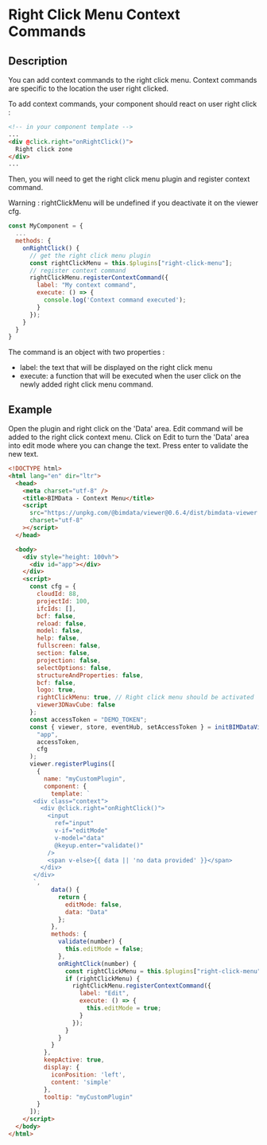 # Right Click Menu Context Commands

## Description

You can add context commands to the right click menu. Context commands are specific to the location the user right clicked.

To add context commands, your component should react on user right click :

```html
<!-- in your component template -->
...
<div @click.right="onRightClick()">
  Right click zone
</div>
...
```

Then, you will need to get the right click menu plugin and register context command.

Warning : rightClickMenu will be undefined if you deactivate it on the viewer cfg.

```javascript
const MyComponent = {
  ...
  methods: {
    onRightClick() {
      // get the right click menu plugin
      const rightClickMenu = this.$plugins["right-click-menu"];
      // register context command
      rightClickMenu.registerContextCommand({
        label: "My context command",
        execute: () => {
          console.log('Context command executed');
        }
      });
    }
  }
}
```

The command is an object with two properties :

- label: the text that will be displayed on the right click menu
- execute: a function that will be executed when the user click on the newly added right click menu command.

## Example

Open the plugin and right click on the 'Data' area. Edit command will be added to the right click context menu. Click on Edit to turn the 'Data' area into edit mode where you can change the text. Press enter to validate the new text.

```html
<!DOCTYPE html>
<html lang="en" dir="ltr">
  <head>
    <meta charset="utf-8" />
    <title>BIMData - Context Menu</title>
    <script
      src="https://unpkg.com/@bimdata/viewer@0.6.4/dist/bimdata-viewer.min.js"
      charset="utf-8"
    ></script>
  </head>

  <body>
    <div style="height: 100vh">
      <div id="app"></div>
    </div>
    <script>
      const cfg = {
        cloudId: 88,
        projectId: 100,
        ifcIds: [],
        bcf: false,
        reload: false,
        model: false,
        help: false,
        fullscreen: false,
        section: false,
        projection: false,
        selectOptions: false,
        structureAndProperties: false,
        bcf: false,
        logo: true,
        rightClickMenu: true, // Right click menu should be activated
        viewer3DNavCube: false
      };
      const accessToken = "DEMO_TOKEN";
      const { viewer, store, eventHub, setAccessToken } = initBIMDataViewer(
        "app",
        accessToken,
        cfg
      );
      viewer.registerPlugins([
        {
          name: "myCustomPlugin",
          component: {
            template: `
       <div class="context">
         <div @click.right="onRightClick()">
           <input
             ref="input"
             v-if="editMode"
             v-model="data"
             @keyup.enter="validate()"
           />
           <span v-else>{{ data || 'no data provided' }}</span>
         </div>
       </div>
       `,
            data() {
              return {
                editMode: false,
                data: "Data"
              };
            },
            methods: {
              validate(number) {
                this.editMode = false;
              },
              onRightClick(number) {
                const rightClickMenu = this.$plugins["right-click-menu"];
                if (rightClickMenu) {
                  rightClickMenu.registerContextCommand({
                    label: "Edit",
                    execute: () => {
                      this.editMode = true;
                    }
                  });
                }
              }
            }
          },
          keepActive: true,
          display: {
            iconPosition: 'left',
            content: 'simple'
          },
          tooltip: "myCustomPlugin"
        }
      ]);
    </script>
  </body>
</html>
```
